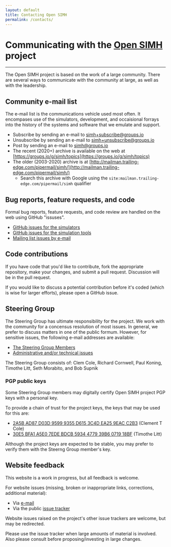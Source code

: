 ```yaml
---
layout: default
title: Contacting Open SIMH
permalink: /contacts/
---
```


# Communicating with the [Open SIMH](/) project

---

The Open SIMH project is based on the work of a large community. There are
several ways to communicate with the community at large, as well as with
the leadership.

## Community e-mail list

The e-mail list is the communications vehicle used most often. It encompases
use of the simulators, development, and occaisional forrays into the history
of the systems and software that we emulate and support.

- Subscribe by sending an e-mail to [simh+subscribe@groups.io](mailto:simh+subscribe@groups.io)
- Unsubscribe by sending an e-mail to [simh+unsubscribe@groups.io](mailto:simh+unsubscribe@groups.io)
- Post by sending an e-mail to [simh@groups.io](mailto:simh@groups.io)
- The recent (2020+) archive is available on the web at
  [https://groups.io/g/simh/topics](https://groups.io/g/simh/topics)
- The older (2003-2020) archive is at
  [http://mailman.trailing-edge.com/pipermail/simh/](http://mailman.trailing-edge.com/pipermail/simh/)
  - Search this archive with Google using the
    `site:mailman.trailing-edge.com/pipermail/simh` qualifier

## Bug reports, feature requests, and code

Formal bug reports, feature requests, and code review are handled on the web
using GitHub "issuses".

- [GitHub issues for the simulators](https://github.com/{{site.simh_username}}/{{site.simh_reponame}}/issues)
- [GitHub issues for the simulation tools](https://github.com/{{site.simh_username}}/{{site.simtools_reponame}}/issues)
- [Mailing list issues by e-mail](mailto:simh+owner@groups.io)

## Code contributions

If you have code that you'd like to contribute, fork the appropriate repository,
make your changes, and submit a pull request. Discussion will be in
the pull request.

If you would like to discuss a potential contribution before it's coded (which is
wise for larger efforts), please open a GitHub issue.

## Steering Group

The Steering Group has ultimate responsibility for the project. We work with
the community for a concensus resolution of most issues. In general, we
prefer to discuss matters in one of the public formum. However, for
sensitive issues, the following e-mail addresses are available:

- [The Steering Group Members](mailto:sg@opensimh.org)
- [Administrative and/or technical issues](mailto:admin@opensimh.org)

The Steering Group consists of: Clem Cole, Richard Cornwell, Paul Koning,
Timothe Litt, Seth Morabito, and Bob Supnik

### PGP public keys

Some Steering Group members may digitally certify Open SIMH project PGP keys with a personal key.

To provide a chain of trust for the project keys, the keys that may be used for this are:

- [2A5B AD87 D03D 9599 9355  D615 3C4D EA25 9EAC C2B3](/sg_gpg_pubkey_cole.asc) (Clement T Cole)
- [30E5 BFA1 A5E0 7EDE BDCB  5934 4779 39B6 0719 18BF](/sg_gpg_pubkey_litt.asc) (Timothe Litt)

Although the project keys are expected to be stable, you may prefer to verify them with
the Steerng Group member's key.

## Website feedback

This website is a work in progress, but all feedback is welcome.

For website issues (missing, broken or inappropriate links, corrections, additional material):
- Via [e-mail](mailto:webmaster@opensimh.org)
- Via the public [issue tracker](https://github.com/open-simh/.github/issues)

Website issues raised on the project's other issue trackers are welcome, but may be redirected.

Please use the issue tracker when large amounts of material is involved.  Also please consult before proposing/investing in large changes.
